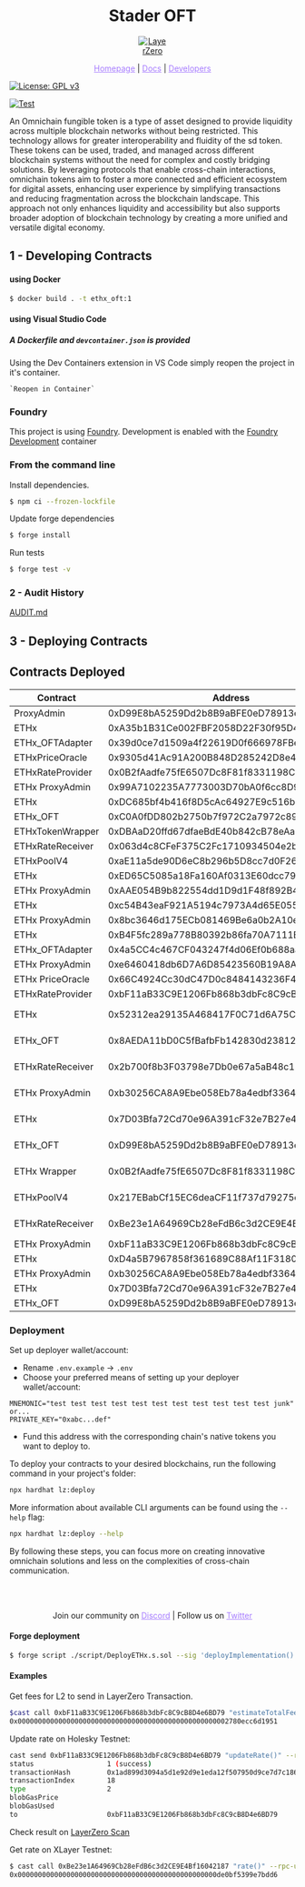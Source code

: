 <h1 align="center">Stader OFT</h1>

<p align="center">
  <a href="https://layerzero.network">
    <img alt="LayerZero" style="max-width: 50px" src="https://d3a2dpnnrypp5h.cloudfront.net/bridge-app/lz.png"/>
  </a>
</p>

<p align="center">
  <a href="https://layerzero.network" style="color: #a77dff">Homepage</a> | <a href="https://docs.layerzero.network/" style="color: #a77dff">Docs</a> | <a href="https://layerzero.network/developers" style="color: #a77dff">Developers</a>
</p>

[![License: GPL v3](https://img.shields.io/badge/License-GPLv3-blue.svg)](https://www.gnu.org/licenses/gpl-3.0)

[![Test](https://github.com/stader-labs/ethx_oft/actions/workflows/ci-image.yml/badge.svg)](https://github.com/stader-labs/ethx_oft/actions/workflows/ci-image.yml)

<p align="left">An Omnichain fungible token is a type of asset designed to provide liquidity across multiple blockchain networks without being restricted. This technology allows for greater interoperability and fluidity of the sd token.  These tokens can be used, traded, and managed across different blockchain systems without the need for complex and costly bridging solutions. By leveraging protocols that enable cross-chain interactions, omnichain tokens aim to foster a more connected and efficient ecosystem for digital assets, enhancing user experience by simplifying transactions and reducing fragmentation across the blockchain landscape. This approach not only enhances liquidity and accessibility but also supports broader adoption of blockchain technology by creating a more unified and versatile digital economy.


## 1 - Developing Contracts

#### using Docker
```bash
$ docker build . -t ethx_oft:1
```
#### using Visual Studio Code

##### A Dockerfile and `devcontainer.json` is provided

Using the Dev Containers extension in VS Code simply reopen the project in it's container.

    `Reopen in Container`

### Foundry

This project is using [Foundry](https://github.com/foundry-rs/foundry). Development is enabled with the [Foundry Development](https://github.com/collectivexyz/foundry) container

### From the command line

Install dependencies.

```bash
$ npm ci --frozen-lockfile
```

Update forge dependencies
```bash
$ forge install
```

Run tests
```bash
$ forge test -v
```

### 2 - Audit History

[AUDIT.md](AUDIT.md)

## 3 - Deploying Contracts

## Contracts Deployed

| Contract         | Address                                    | Network          |
| ---------------- | ------------------------------------------ | ---------------- |
| ProxyAdmin       | 0xD99E8bA5259Dd2b8B9aBFE0eD78913ec60B8F898 | Ethereum         |
| ETHx             | 0xA35b1B31Ce002FBF2058D22F30f95D405200A15b | Ethereum         |
| ETHx_OFTAdapter  | 0x39d0ce7d1509a4f22619D0f666978FBe820665E9 | Ethereum         |
| ETHxPriceOracle  | 0x9305d41Ac91A200B848D285242D8e415E6414B2F | Ethereum         |
| ETHxRateProvider | 0x0B2fAadfe75fE6507Dc8F81f8331198C65cA2C24 | Ethereum         |
| ETHx ProxyAdmin  | 0x99A7102235A7773003D70bA0f6cc8D97e38ABB53 | XLayer           |
| ETHx             | 0xDC685bf4b416f8D5cAc64927E9c516be45b81d28 | XLayer           |
| ETHx_OFT         | 0xC0A0fDD802b2750b7f972C2a7972c8942328099f | XLayer           |
| ETHxTokenWrapper | 0xDBAaD20ffd67dfaeBdE40b842cB78eAa18F1BB74 | XLayer           |
| ETHxRateReceiver | 0x063d4c8CFeF375C2Fc1710934504e2b7aB85fd15 | XLayer           |
| ETHxPoolV4       | 0xaE11a5de90D6eC8b296b5D8cc7d0F262c0074Eef | XLayer           |
| ETHx             | 0xED65C5085a18Fa160Af0313E60dcc7905E944Dc7 | Arbitrum         |
| ETHx ProxyAdmin  | 0xAAE054B9b822554dd1D9d1F48f892B4585D3bbf0 | Arbitrum         |
| ETHx             | 0xc54B43eaF921A5194c7973A4d65E055E5a1453c2 | Optimism         |
| ETHx ProxyAdmin  | 0x8bc3646d175ECb081469Be6a0b2A10eeE112101C | Optimism         |
| ETHx             | 0xB4F5fc289a778B80392b86fa70A7111E5bE0F859 | Holesky          |
| ETHx_OFTAdapter  | 0x4a5CC4c467CF043247f4d06Ef0b688aa5C3F7F6a | Holesky          |
| ETHx ProxyAdmin  | 0xe6460418db6D7A6D85423560B19A8Af37c1092a4 | Holesky          |
| ETHx PriceOracle | 0x66C4924Cc30dC47D0c8484143236F465F4e37c9E | Holesky          |
| ETHxRateProvider | 0xbF11aB33C9E1206Fb868b3dbFc8C9cB8D4e6BD79 | Holesky          |
| ETHx             | 0x52312ea29135A468417F0C71d6A75CfEA75351b7 | Arbitrum Sepolia |
| ETHx_OFT         | 0x8AEDA11bD0C5fBafbFb142830d23812Df02A8424 | Arbitrum Sepolia |
| ETHxRateReceiver | 0x2b700f8b3F03798e7Db0e67a5aB48c12D10046DE | Arbitrum Sepolia |
| ETHx ProxyAdmin  | 0xb30256CA8A9Ebe058Eb78a4edbf3364e7F8e5d86 | XLayer Testnet   |
| ETHx             | 0x7D03Bfa72Cd70e96A391cF32e7B27e43AE68a574 | XLayer Testnet   |
| ETHx_OFT         | 0xD99E8bA5259Dd2b8B9aBFE0eD78913ec60B8F898 | XLayer Testnet   |
| ETHx Wrapper     | 0x0B2fAadfe75fE6507Dc8F81f8331198C65cA2C24 | XLayer Testnet   |
| ETHxPoolV4       | 0x217EBabCf15EC6deaCF11f737d79275e95C97EFE | XLayer Testnet   |
| ETHxRateReceiver | 0xBe23e1A64969Cb28eFdB6c3d2CE9E4Bf16042187 | XLayer Testnet   |
| ETHx ProxyAdmin  | 0xbF11aB33C9E1206Fb868b3dbFc8C9cB8D4e6BD79 | Sepolia          |
| ETHx             | 0xD4a5B7967858f361689C88Af11F3180fc09dF620 | Sepolia          |
| ETHx ProxyAdmin  | 0xb30256CA8A9Ebe058Eb78a4edbf3364e7F8e5d86 | Chiado           |
| ETHx             | 0x7D03Bfa72Cd70e96A391cF32e7B27e43AE68a574 | Chiado           |
| ETHx_OFT         | 0xD99E8bA5259Dd2b8B9aBFE0eD78913ec60B8F898 | Chiado           |


### Deployment
Set up deployer wallet/account:

- Rename `.env.example` -> `.env`
- Choose your preferred means of setting up your deployer wallet/account:

```
MNEMONIC="test test test test test test test test test test test junk"
or...
PRIVATE_KEY="0xabc...def"
```

- Fund this address with the corresponding chain's native tokens you want to deploy to.

To deploy your contracts to your desired blockchains, run the following command in your project's folder:

```bash
npx hardhat lz:deploy
```

More information about available CLI arguments can be found using the `--help` flag:

```bash
npx hardhat lz:deploy --help
```

By following these steps, you can focus more on creating innovative omnichain solutions and less on the complexities of cross-chain communication.

<br></br>

<p align="center">
  Join our community on <a href="https://discord-layerzero.netlify.app/discord" style="color: #a77dff">Discord</a> | Follow us on <a href="https://twitter.com/LayerZero_Labs" style="color: #a77dff">Twitter</a>
</p>


#### Forge deployment

```bash
$ forge script ./script/DeployETHx.s.sol --sig 'deployImplementation()' --broadcast --slow --rpc-url ${ARBITRUM_URL} --private-key ${PRIVATE_KEY} --etherscan-api-key ${ARBISCAN_API_KEY} --verifier-url https://api.arbiscan.io/api --verify
```


#### Examples

Get fees for L2 to send in LayerZero Transaction.

```bash
$cast call 0xbF11aB33C9E1206Fb868b3dbFc8C9cB8D4e6BD79 "estimateTotalFee()" --rpc-url ${HOLESKY_URL} 
0x0000000000000000000000000000000000000000000000000002780ecc6d1951
```

Update rate on Holesky Testnet:

```bash
cast send 0xbF11aB33C9E1206Fb868b3dbFc8C9cB8D4e6BD79 "updateRate()" --rpc-url ${HOLESKY_URL} --private-key ${PRIVATE_KEY} --value 694954907998545
status                  1 (success)
transactionHash         0x1ad899d3094a5d1e92d9e1eda12f507950d9ce7d7c18638209ef6e910ebf8d10
transactionIndex        18
type                    2
blobGasPrice            
blobGasUsed             
to                      0xbF11aB33C9E1206Fb868b3dbFc8C9cB8D4e6BD79
```

Check result on [LayerZero Scan](https://testnet.layerzeroscan.com/tx/0x1ad899d3094a5d1e92d9e1eda12f507950d9ce7d7c18638209ef6e910ebf8d10)

Get rate on XLayer Testnet:

```bash
$ cast call 0xBe23e1A64969Cb28eFdB6c3d2CE9E4Bf16042187 "rate()" --rpc-url ${XLAYER_URL}
0x0000000000000000000000000000000000000000000000000de0bf5399e7bdd6
```
